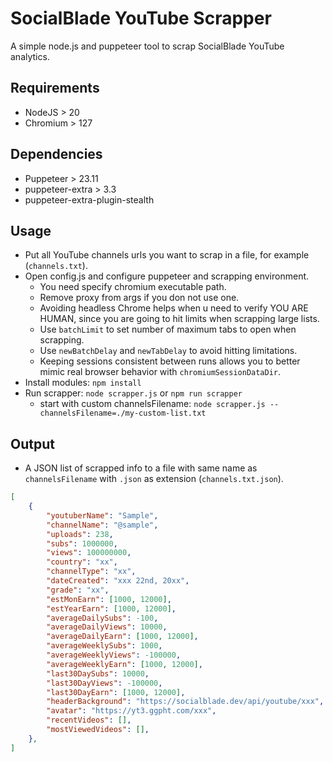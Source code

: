 # SocialBlade YouTube Scrapper
A simple node.js and puppeteer tool to scrap SocialBlade YouTube analytics.

## Requirements
* NodeJS > 20
* Chromium > 127

## Dependencies
* Puppeteer > 23.11
* puppeteer-extra > 3.3
* puppeteer-extra-plugin-stealth

## Usage
* Put all YouTube channels urls you want to scrap in a file, for example (`channels.txt`).
* Open config.js and configure puppeteer and scrapping environment.
    * You need specify chromium executable path.
    * Remove proxy from args if you don not use one.
    * Avoiding headless Chrome helps when u need to verify YOU ARE HUMAN, since you are going to hit limits when scrapping large lists.
    * Use `batchLimit` to set number of maximum tabs to open when scrapping.
    * Use `newBatchDelay` and `newTabDelay` to avoid hitting limitations.
    * Keeping sessions consistent between runs allows you to better mimic real browser behavior with `chromiumSessionDataDir`.
* Install modules: `npm install`
* Run scrapper: `node scrapper.js` or `npm run scrapper`
    * start with custom channelsFilename: `node scrapper.js --channelsFilename=./my-custom-list.txt`
 
## Output
* A JSON list of scrapped info to a file with same name as `channelsFilename` with `.json` as extension (`channels.txt.json`).
```json
[
    {
        "youtuberName": "Sample",
        "channelName": "@sample",
        "uploads": 238,
        "subs": 1000000,
        "views": 100000000,
        "country": "xx",
        "channelType": "xx",
        "dateCreated": "xxx 22nd, 20xx",
        "grade": "xx",
        "estMonEarn": [1000, 12000],
        "estYearEarn": [1000, 12000],
        "averageDailySubs": -100,
        "averageDailyViews": 10000,
        "averageDailyEarn": [1000, 12000],
        "averageWeeklySubs": 1000,
        "averageWeeklyViews": -100000,
        "averageWeeklyEarn": [1000, 12000],
        "last30DaySubs": 10000,
        "last30DayViews": -100000,
        "last30DayEarn": [1000, 12000],
        "headerBackground": "https://socialblade.dev/api/youtube/xxx",
        "avatar": "https://yt3.ggpht.com/xxx",
        "recentVideos": [],
        "mostViewedVideos": [],
    },
]
```